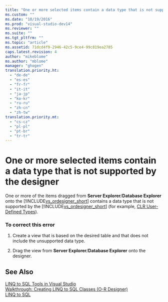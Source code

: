 ```yaml
---
title: "One or more selected items contain a data type that is not supported by the designer"
ms.custom: ""
ms.date: "10/19/2016"
ms.prod: "visual-studio-dev14"
ms.reviewer: ""
ms.suite: ""
ms.tgt_pltfrm: ""
ms.topic: "article"
ms.assetid: 71dcd4f9-2946-42c5-9ce4-99c819ea2785
caps.latest.revision: 4
author: "mikeblome"
ms.author: "mblome"
manager: "ghogen"
translation.priority.ht: 
  - "de-de"
  - "es-es"
  - "fr-fr"
  - "it-it"
  - "ja-jp"
  - "ko-kr"
  - "ru-ru"
  - "zh-cn"
  - "zh-tw"
translation.priority.mt: 
  - "cs-cz"
  - "pl-pl"
  - "pt-br"
  - "tr-tr"
---
```

# One or more selected items contain a data type that is not supported by the designer
One or more of the items dragged from **Server Explorer**/**Database Explorer** onto the [!INCLUDE[vs_ordesigner_short](../data-tools/includes/vs_ordesigner_short_md.md)] contains a data type that is not supported by the [!INCLUDE[vs_ordesigner_short](../data-tools/includes/vs_ordesigner_short_md.md)] (for example, [CLR User-Defined Types](../Topic/CLR%20User-Defined%20Types.md)).  
  
### To correct this error  
  
1.  Create a view that is based on the desired table and that does not include the unsupported data type.  
  
2.  Drag the view from **Server Explorer**/**Database Explorer** onto the designer.  
  
## See Also  
 [LINQ to SQL Tools in Visual Studio](../data-tools/linq-to-sql-tools-in-visual-studio2.md)   
 [Walkthrough: Creating LINQ to SQL Classes (O-R Designer)](../Topic/Walkthrough:%20Creating%20LINQ%20to%20SQL%20Classes%20\(O-R%20Designer\).md)   
 [LINQ to SQL](../Topic/LINQ%20to%20SQL.md)